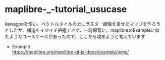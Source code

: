 # maplibre-_-tutorial_usucase
kawagoeを使い、ベクトルタイルの上にラスター画像を乗せたマップを作ろうとしたが、構造をイマイチ把握できず、一時保留に。maplibreのExampleに似たようなユースケースがあったので、ここから攻めようと考えています   

- Example    
https://maplibre.org/maplibre-gl-js-docs/example/wms/
